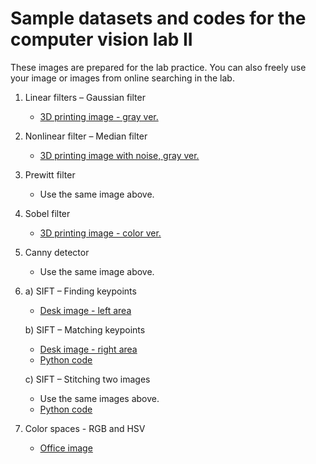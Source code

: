 # Sample datasets and codes for the computer vision lab II

These images are prepared for the lab practice. You can also freely use your image or images from online searching in the lab.

1. Linear filters – Gaussian filter 
    * [3D printing image - gray ver.](/data-samples/sample-3d-printing-gray.jpg)
    
2. Nonlinear filter – Median filter
    * [3D printing image with noise, gray ver.](/data-samples/sample-3d-printing-gray-noise.jpg)

3. Prewitt filter
    * Use the same image above.

4. Sobel filter
    * [3D printing image - color ver.](/data-samples/sample-3d-printing.jpg)

5. Canny detector
    * Use the same image above.

6. a) SIFT – Finding keypoints
    * [Desk image - left area](/data-samples/sample-desk-left.jpg)

   b) SIFT – Matching keypoints
    * [Desk image - right area](/data-samples/sample-desk-right.jpg)
    * [Python code](/code-samples/sift-feature-matching.py)

   c) SIFT – Stitching two images
    * Use the same images above.
    * [Python code](/code-samples/sift-image-stitching.py)

7. Color spaces - RGB and HSV
    * [Office image](/data-samples/sample-office.jpg)